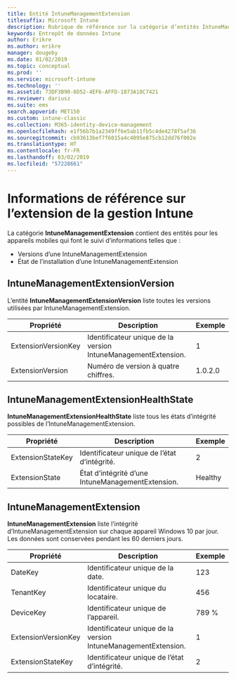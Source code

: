 ```yaml
---
title: Entité IntuneManagementExtension
titlesuffix: Microsoft Intune
description: Rubrique de référence sur la catégorie d’entités IntuneManagementExtension dans l’API d’entrepôt de données Intune.
keywords: Entrepôt de données Intune
author: Erikre
ms.author: erikre
manager: dougeby
ms.date: 01/02/2019
ms.topic: conceptual
ms.prod: ''
ms.service: microsoft-intune
ms.technology: ''
ms.assetid: 73DF3B90-6D52-4EF6-AFFD-1873A18C7421
ms.reviewer: dariusz
ms.suite: ems
search.appverid: MET150
ms.custom: intune-classic
ms.collection: M365-identity-device-management
ms.openlocfilehash: e1f56b7b1a2349ff6e5ab11fb5c4de4278f5af36
ms.sourcegitcommit: cb93613bef7f6015a4c4095e875cb12dd76f002e
ms.translationtype: HT
ms.contentlocale: fr-FR
ms.lasthandoff: 03/02/2019
ms.locfileid: "57228661"
---
```

# <a name="reference-for-intune-management-extension"></a>Informations de référence sur l’extension de la gestion Intune

La catégorie **IntuneManagementExtension** contient des entités pour les appareils mobiles qui font le suivi d’informations telles que :

  -  Versions d’une IntuneManagementExtension
  -  État de l’installation d’une IntuneManagementExtension

## <a name="intunemanagementextensionversion"></a>IntuneManagementExtensionVersion

L’entité **IntuneManagementExtensionVersion** liste toutes les versions utilisées par IntuneManagementExtension.

| Propriété  | Description | Exemple |
|---------|------------|--------|
| ExtensionVersionKey |Identificateur unique de la version IntuneManagementExtension. | 1 |
| ExtensionVersion |Numéro de version à quatre chiffres. |1.0.2.0 |

## <a name="intunemanagementextensionhealthstate"></a>IntuneManagementExtensionHealthState

**IntuneManagementExtensionHealthState** liste tous les états d’intégrité possibles de l’IntuneManagementExtension.

| Propriété  | Description | Exemple |
|---------|------------|--------|
| ExtensionStateKey |Identificateur unique de l’état d’intégrité. | 2 |
| ExtensionState |État d’intégrité d’une IntuneManagementExtension. | Healthy |

## <a name="intunemanagementextension"></a>IntuneManagementExtension

**IntuneManagementExtension** liste l’intégrité d’IntuneManagementExtension sur chaque appareil Windows 10 par jour.
Les données sont conservées pendant les 60 derniers jours. 


|      Propriété       |                         Description                         | Exemple |
|---------------------|-------------------------------------------------------------|---------|
|       DateKey       |               Identificateur unique de la date.                |   123   |
|      TenantKey      |              Identificateur unique du locataire.               |   456   |
|      DeviceKey      |              Identificateur unique de l’appareil.               |   789 %   |
| ExtensionVersionKey | Identificateur unique de la version IntuneManagementExtension. |    1    |
|  ExtensionStateKey  |             Identificateur unique de l’état d’intégrité.              |    2    |

